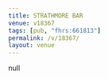 ```yaml
---
title: STRATHMORE BAR
venue: v18367
tags: [pub, "fhrs:661813"]
permalink: /v/18367/
layout: venue
---
```

null